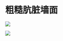# 粗糙肮脏墙面

![](https://qhdtc.oss-cn-chengdu.aliyuncs.com/obsidian/image_rKqJNUNyUU.png)

![](https://qhdtc.oss-cn-chengdu.aliyuncs.com/obsidian/image_LJCcTqJrvE.png)
